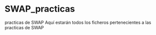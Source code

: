 # SWAP_practicas
practicas de SWAP
Aquí estarán todos los ficheros pertenecientes a las practicas de SWAP
